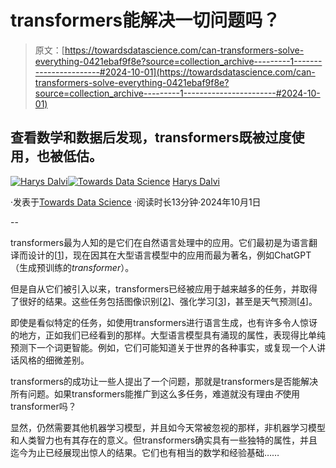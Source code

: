 # transformers能解决一切问题吗？

> 原文：[https://towardsdatascience.com/can-transformers-solve-everything-0421ebaf9f8e?source=collection_archive---------1-----------------------#2024-10-01](https://towardsdatascience.com/can-transformers-solve-everything-0421ebaf9f8e?source=collection_archive---------1-----------------------#2024-10-01)

## 查看数学和数据后发现，transformers既被过度使用，也被低估。

[](https://medium.com/@crackalamoo?source=post_page---byline--0421ebaf9f8e--------------------------------)[![Harys Dalvi](../Images/cf7fa3865063408efd1fd4c0b4b603db.png)](https://medium.com/@crackalamoo?source=post_page---byline--0421ebaf9f8e--------------------------------)[](https://towardsdatascience.com/?source=post_page---byline--0421ebaf9f8e--------------------------------)[![Towards Data Science](../Images/a6ff2676ffcc0c7aad8aaf1d79379785.png)](https://towardsdatascience.com/?source=post_page---byline--0421ebaf9f8e--------------------------------) [Harys Dalvi](https://medium.com/@crackalamoo?source=post_page---byline--0421ebaf9f8e--------------------------------)

·发表于[Towards Data Science](https://towardsdatascience.com/?source=post_page---byline--0421ebaf9f8e--------------------------------) ·阅读时长13分钟·2024年10月1日

--

transformers最为人知的是它们在自然语言处理中的应用。它们最初是为语言翻译而设计的[[1](https://arxiv.org/pdf/1706.03762)]，现在因其在大型语言模型中的应用而最为著名，例如ChatGPT（生成预训练的*transformer*）。

但是自从它们被引入以来，transformers已经被应用于越来越多的任务，并取得了很好的结果。这些任务包括图像识别[[2](https://arxiv.org/abs/2010.11929)]、强化学习[[3](https://arxiv.org/abs/2106.01345)]，甚至是天气预测[[4](https://arxiv.org/abs/2312.03876)]。

即使是看似特定的任务，如使用transformers进行语言生成，也有许多令人惊讶的地方，正如我们已经看到的那样。大型语言模型具有涌现的属性，表现得比单纯预测下一个词更智能。例如，它们可能知道关于世界的各种事实，或复现一个人讲话风格的细微差别。

transformers的成功让一些人提出了一个问题，那就是transformers是否能解决所有问题。如果transformers能推广到这么多任务，难道就没有理由*不*使用transformer吗？

显然，仍然需要其他机器学习模型，并且如今天常被忽视的那样，非机器学习模型和人类智力也有其存在的意义。但transformers确实具有一些独特的属性，并且迄今为止已经展现出惊人的结果。它们也有相当的数学和经验基础……
